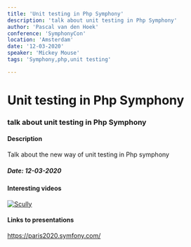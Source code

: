 ```yaml
---
title: 'Unit testing in Php Symphony'
description: 'talk about unit testing in Php Symphony'
author: 'Pascal van den Hoek' 
conference: 'SymphonyCon'
location: 'Amsterdam'
date: '12-03-2020' 
speaker: 'Mickey Mouse'
tags: 'Symphony,php,unit testing'

---
```


# Unit testing in Php Symphony 
### talk about unit testing in Php Symphony

#### Description 
Talk about the new way of unit testing in Php symphony


##### Date: 12-03-2020

#### Interesting videos
[![Scully](https://i.ytimg.com/vi/CaqxXMWfadI/hqdefault.jpg?sqp=-oaymwEZCPYBEIoBSFXyq4qpAwsIARUAAIhCGAFwAQ==&rs=AOn4CLCj-4MM7Xvgxgn7n-mcckzIMqf_gA)](https://www.youtube.com/watch?v=Sh37rIUL-d4)

#### Links to presentations 
https://paris2020.symfony.com/ 



